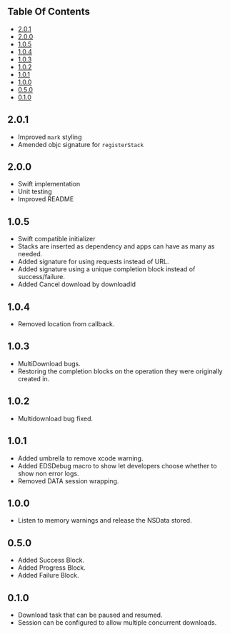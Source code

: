 ## Table Of Contents

* [2.0.1](#2.0.1)
* [2.0.0](#2.0.0)
* [1.0.5](#1.0.5)
* [1.0.4](#1.0.4)
* [1.0.3](#1.0.3)
* [1.0.2](#1.0.2)
* [1.0.1](#1.0.1)
* [1.0.0](#1.0.0)
* [0.5.0](#0.5.0)
* [0.1.0](#0.1.0)

## 2.0.1

- Improved `mark` styling
- Amended objc signature for `registerStack`

## 2.0.0

- Swift implementation
- Unit testing
- Improved README

## 1.0.5

- Swift compatible initializer
- Stacks are inserted as dependency and apps can have as many as needed.
- Added signature for using requests instead of URL.
- Added signature using a unique completion block instead of success/failure.
- Added Cancel download by downloadId

## 1.0.4

- Removed location from callback.

## 1.0.3

- MultiDownload bugs.
- Restoring the completion blocks on the operation they were originally created in.

## 1.0.2

- Multidownload bug fixed.

## 1.0.1

- Added umbrella to remove xcode warning.
- Added EDSDebug macro to show let developers choose whether to show non error logs.
- Removed DATA session wrapping.

## 1.0.0

- Listen to memory warnings and release the NSData stored.

## 0.5.0

- Added Success Block.
- Added Progress Block.
- Added Failure Block.

## 0.1.0

- Download task that can be paused and resumed.
- Session can be configured to allow multiple concurrent downloads.


